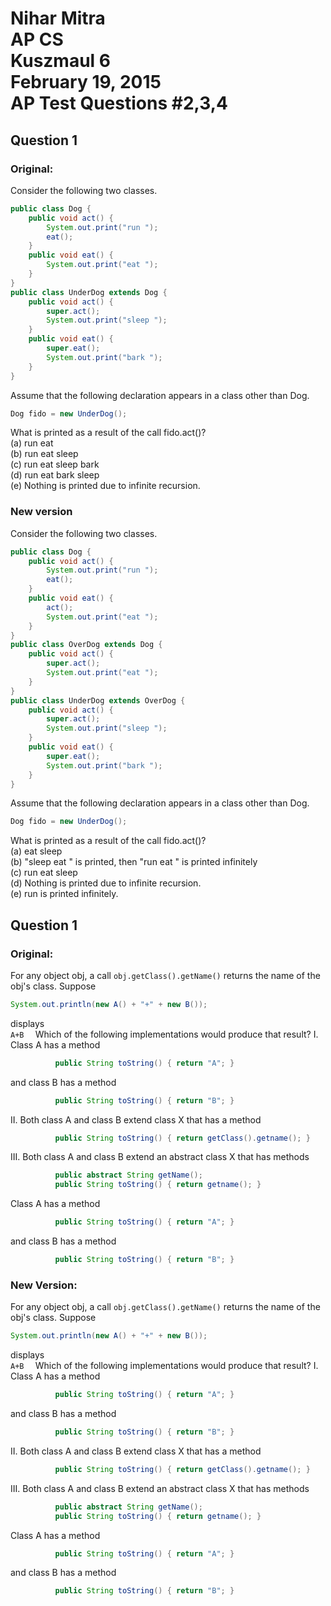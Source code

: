 Nihar Mitra  
AP CS  
Kuszmaul 6  
February 19, 2015  
AP Test Questions #2,3,4
======
## Question 1  
### Original:  
Consider the following two classes.  
```Java
public class Dog {
	public void act() {
		System.out.print("run ");
		eat();
	}
	public void eat() { 
		System.out.print("eat "); 
	}
}
public class UnderDog extends Dog {
	public void act() { 
		super.act();
		System.out.print("sleep ");
	}
	public void eat() { 
		super.eat(); 
		System.out.print("bark "); 
	} 
}
```
Assume that the following declaration appears in a class other than Dog.  
```Java
Dog fido = new UnderDog();
```  
What is printed as a result of the call fido.act()?  
(a) run eat  
(b) run eat sleep  
(c) run eat sleep bark  
(d) run eat bark sleep  
(e) Nothing is printed due to infinite recursion.  

### New version
Consider the following two classes.  
```Java
public class Dog {
	public void act() {
		System.out.print("run ");
		eat();
	}
	public void eat() {
		act();
		System.out.print("eat "); 
	}
}
public class OverDog extends Dog {
	public void act() {
		super.act();
		System.out.print("eat ");
	}
}
public class UnderDog extends OverDog {
	public void act() { 
		super.act();
		System.out.print("sleep ");
	}
	public void eat() { 
		super.eat(); 
		System.out.print("bark "); 
	} 
}
```
Assume that the following declaration appears in a class other than Dog.  
```Java
Dog fido = new UnderDog();
```  
What is printed as a result of the call fido.act()?  
(a) eat sleep  
(b) "sleep eat " is printed, then "run eat " is printed infinitely  
(c) run eat sleep  
(d) Nothing is printed due to infinite recursion.  
(e) run is printed infinitely.  

## Question 1  
### Original: 
For any object obj, a call ```obj.getClass().getName()``` returns the name of the obj's class.
Suppose
```Java
System.out.println(new A() + "+" + new B());
```
displays  
```A+B  ```
Which of the following implementations would produce that result?
I. Class A has a method
```Java
          public String toString() { return "A"; }
```
   and class B has a method
```Java
          public String toString() { return "B"; }
```
II. Both class A and class B extend class X that has a method
```Java
          public String toString() { return getClass().getname(); }
```
III. Both class A and class B extend an abstract class X that has methods
```Java
          public abstract String getName();
          public String toString() { return getname(); }
```
   Class A has a method
```Java
          public String toString() { return "A"; }
```
   and class B has a method
```Java
          public String toString() { return "B"; }
```

### New Version:
For any object obj, a call ```obj.getClass().getName()``` returns the name of the obj's class.
Suppose
```Java
System.out.println(new A() + "+" + new B());
```
displays  
```A+B  ```
Which of the following implementations would produce that result?
I. Class A has a method
```Java
          public String toString() { return "A"; }
```
   and class B has a method
```Java
          public String toString() { return "B"; }
```
II. Both class A and class B extend class X that has a method
```Java
          public String toString() { return getClass().getname(); }
```
III. Both class A and class B extend an abstract class X that has methods
```Java
          public abstract String getName();
          public String toString() { return getname(); }
```
   Class A has a method
```Java
          public String toString() { return "A"; }
```
   and class B has a method
```Java
          public String toString() { return "B"; }
```
